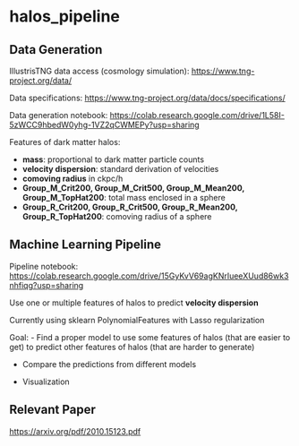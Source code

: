 # halos_pipeline

## Data Generation

IllustrisTNG data access (cosmology simulation): https://www.tng-project.org/data/

Data specifications: https://www.tng-project.org/data/docs/specifications/

Data generation notebook: https://colab.research.google.com/drive/1L58I-5zWCC9hbedW0yhg-1VZ2qCWMEPy?usp=sharing

Features of dark matter halos: 
- **mass**: proportional to dark matter particle counts
- **velocity dispersion**: standard derivation of velocities
- **comoving radius** in ckpc/h
- **Group_M_Crit200, Group_M_Crit500, Group_M_Mean200, Group_M_TopHat200**: total mass enclosed in a sphere
- **Group_R_Crit200, Group_R_Crit500, Group_R_Mean200, Group_R_TopHat200**: comoving radius of a sphere
## Machine Learning Pipeline
Pipeline notebook: https://colab.research.google.com/drive/15GyKvV69agKNrIueeXUud86wk3nhfiqg?usp=sharing

Use one or multiple features of halos to predict **velocity dispersion**

Currently using sklearn PolynomialFeatures with Lasso regularization 

Goal: - Find a proper model to use some features of halos (that are easier to get) to predict other features of halos (that are harder to generate)

- Compare the predictions from different models

- Visualization

## Relevant Paper

https://arxiv.org/pdf/2010.15123.pdf
